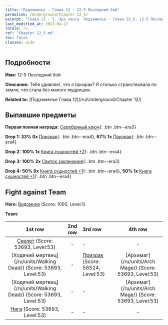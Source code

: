 ```yaml
---
title: "Подземелье - Глава 12 - 12-5 Последний бой"
permalink: /Underground/Chapter 12_5/
excerpt: "Глава 12 - 5. Эра хаоса  Подземелье - Глава 12_5. 12-5 Последний бой"
last_modified_at: 2021-04-22
locale: ru
ref: "Chapter 12_5.md"
toc: false
classes: wide
---
```


## Подробности

 **Имя:** 12-5 Последний бой

 **Описание:** Тебя удивляет, что я призрак? Я столько странствовала по земле, что стала без малого мудрецом.

 **Related to:** [Подземелье Глава 12](/ru/Underground/Chapter 12/)

## Выпавшие предметы

 **Первая полная награда:** [Серебряный ключ](/ItemsRU/con_693/){: .btn .btn--era3}

 **Drop 1:** **33% 0x** [Призрак](/ItemsRU/unt_210/){: .btn .btn--era4}, **67% 1x** [Призрак](/ItemsRU/unt_210/){: .btn .btn--era4}

 **Drop 2:** **100% 1x** [Книга сущностей +2](/ItemsRU/mat_53/){: .btn .btn--era4}

 **Drop 3:** **100% 2x** [Свиток заклинания](/ItemsRU/con_694/){: .btn .btn--era3}

 **Drop 4:** **50% 0x** [Книга сущностей +1](/ItemsRU/mat_46/){: .btn .btn--era4}, **50% 1x** [Книга сущностей +1](/ItemsRU/mat_46/){: .btn .btn--era4}


## Fight against Team
 **Hero:** [Видомина](/ru/heroes/Vidomina/) (Score: 1000, Level:1)

 **Team:**


  | 1st row | 2nd row | 3rd row | 4th row |
  |:----:|:----:|:----|:----:|
  | [Скелет](/ru/units/Skeleton/) (Score: 53693, Level:53)  | - | - | - |
  | [Ходячий мертвец](/ru/units/Walking Dead/) (Score: 53693, Level:53)  | - | [Призрак](/ru/units/Wight/) (Score: 58524, Level:53)  | [Архимаг](/ru/units/Arch Mage/) (Score: 53693, Level:53)  |
  | [Ходячий мертвец](/ru/units/Walking Dead/) (Score: 53693, Level:53)  | - | - | [Архимаг](/ru/units/Arch Mage/) (Score: 53693, Level:53)  |
  | [Нага](/ru/units/Naga/) (Score: 53693, Level:53)  | - | - | - |


